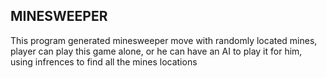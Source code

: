 ## MINESWEEPER
This program generated minesweeper move with randomly located mines, player can play this game alone, or he can have an AI to play it for him, using infrences to find all the mines locations